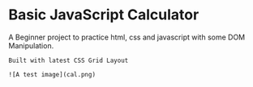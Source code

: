 # Basic JavaScript Calculator

A Beginner project to practice html, css and javascript with some DOM Manipulation.

```
Built with latest CSS Grid Layout 

![A test image](cal.png)
